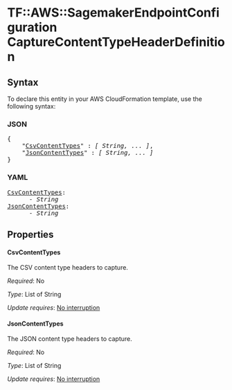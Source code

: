 # TF::AWS::SagemakerEndpointConfiguration CaptureContentTypeHeaderDefinition

## Syntax

To declare this entity in your AWS CloudFormation template, use the following syntax:

### JSON

<pre>
{
    "<a href="#csvcontenttypes" title="CsvContentTypes">CsvContentTypes</a>" : <i>[ String, ... ]</i>,
    "<a href="#jsoncontenttypes" title="JsonContentTypes">JsonContentTypes</a>" : <i>[ String, ... ]</i>
}
</pre>

### YAML

<pre>
<a href="#csvcontenttypes" title="CsvContentTypes">CsvContentTypes</a>: <i>
      - String</i>
<a href="#jsoncontenttypes" title="JsonContentTypes">JsonContentTypes</a>: <i>
      - String</i>
</pre>

## Properties

#### CsvContentTypes

The CSV content type headers to capture.

_Required_: No

_Type_: List of String

_Update requires_: [No interruption](https://docs.aws.amazon.com/AWSCloudFormation/latest/UserGuide/using-cfn-updating-stacks-update-behaviors.html#update-no-interrupt)

#### JsonContentTypes

The JSON content type headers to capture.

_Required_: No

_Type_: List of String

_Update requires_: [No interruption](https://docs.aws.amazon.com/AWSCloudFormation/latest/UserGuide/using-cfn-updating-stacks-update-behaviors.html#update-no-interrupt)

